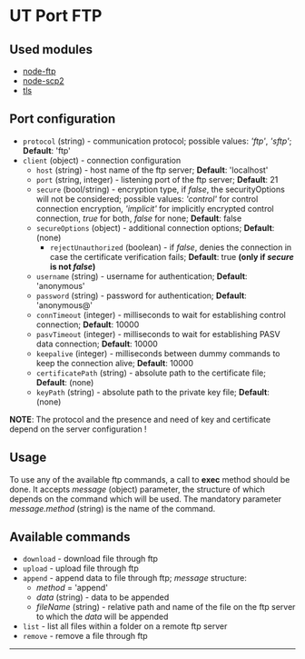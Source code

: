 # UT Port FTP

## Used modules

- [node-ftp]
- [node-scp2]
- [tls]

## Port configuration

- `protocol` (string) - communication protocol; possible values: _'ftp'_, _'sftp'_; __Default__: 'ftp'
- `client` (object) - connection configuration
  - `host` (string) - host name of the ftp server; __Default__: 'localhost'
  - `port` (string, integer) - listening port of the ftp server; __Default__: 21
  - `secure` (bool/string) - encryption type, if _false_, the securityOptions will not be considered; possible values: _'control'_ for control connection encryption, _'implicit'_ for implicitly encrypted control connection, _true_ for both, _false_ for none; __Default__: false
  - `secureOptions` (object) - additional connection options; __Default__: (none)
    - `rejectUnauthorized` (boolean) - if _false_, denies the connection in case the certificate verification fails; __Default__: true __(only if _secure_ is not _false_)__
  - `username` (string) - username for authentication; __Default__: 'anonymous'
  - `password` (string) - password for authentication; __Default__: 'anonymous@'
  - `connTimeout` (integer) - milliseconds to wait for establishing control connection; __Default__: 10000
  - `pasvTimeout` (integer) - milliseconds to wait for establishing PASV data connection; __Default__: 10000
  - `keepalive` (integer) - milliseconds between dummy commands to keep the connection alive; __Default__: 10000
  - `certificatePath` (string) - absolute path to the certificate file; __Default__: (none)
  - `keyPath` (string) - absolute path to the private key file; __Default__: (none)

__NOTE__: The protocol and the presence and need of key and certificate depend on the server configuration !

## Usage

To use any of the available ftp commands, a call to __exec__ method should be done. It accepts _message_ (object) parameter, the structure of which depends on the command which will be used. The mandatory parameter _message.method_ (string) is the name of the command.

## Available commands

- `download` - download file through ftp
- `upload` - upload file through ftp
- `append` - append data to file through ftp; _message_ structure:
  - _method_ = 'append'
  - _data_ (string) - data to be appended
  - _fileName_ (string) - relative path and name of the file on the ftp server to which the _data_ will be appended
- `list` - list all files within a folder on a remote ftp server
- `remove` - remove a file through ftp

---

[node-ftp]: <https://github.com/mscdex/node-ftp>
[node-scp2]: <https://github.com/spmjs/node-scp2>
[tls]: <https://nodejs.org/api/tls.html>

